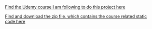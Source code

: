 [Find the Udemy course I am following to do this project here](https://www.udemy.com/become-a-wordpress-developer-php-javascript/)

[Find and download the zip file, which contains the course related static code here](https://github.com/LearnWebCode/university-static)
